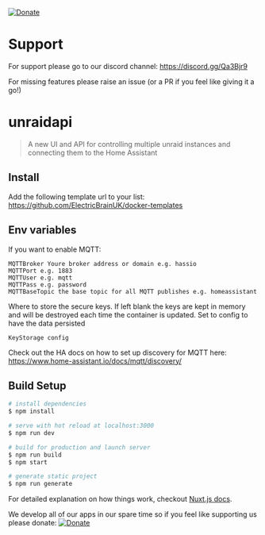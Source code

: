 [![Donate](https://img.shields.io/badge/Donate-PayPal-green.svg)](https://www.paypal.com/cgi-bin/webscr?cmd=_s-xclick&hosted_button_id=9EC6MMLG7KLNA&source=url)
# Support
For support please go to our discord channel: https://discord.gg/Qa3Bjr9

For missing features please raise an issue (or a PR if you feel like giving it a go!)
# unraidapi

> A new UI and API for controlling multiple unraid instances and connecting them to the Home Assistant

## Install

Add the following template url to your list: 
https://github.com/ElectricBrainUK/docker-templates

## Env variables
If you want to enable MQTT:

```
MQTTBroker Youre broker address or domain e.g. hassio 
MQTTPort e.g. 1883 
MQTTUser e.g. mqtt 
MQTTPass e.g. password
MQTTBaseTopic the base topic for all MQTT publishes e.g. homeassistant

``` 
Where to store the secure keys. If left blank the keys are kept in memory and will be destroyed each time the container is updated.
Set to config to have the data persisted
```
KeyStorage config
```

Check out the HA docs on how to set up discovery for MQTT here:
https://www.home-assistant.io/docs/mqtt/discovery/

## Build Setup

``` bash
# install dependencies
$ npm install

# serve with hot reload at localhost:3000
$ npm run dev

# build for production and launch server
$ npm run build
$ npm start

# generate static project
$ npm run generate
```

For detailed explanation on how things work, checkout [Nuxt.js docs](https://nuxtjs.org).

We develop all of our apps in our spare time so if you feel like supporting us please donate:
[![Donate](https://img.shields.io/badge/Donate-PayPal-green.svg)](https://www.paypal.com/cgi-bin/webscr?cmd=_s-xclick&hosted_button_id=9EC6MMLG7KLNA&source=url)
